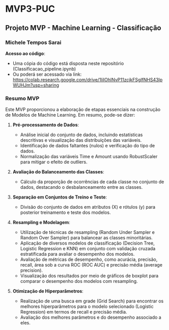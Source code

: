 # MVP3-PUC
## Projeto MVP - Machine Learning - Classificação
### Michele Tempos Sarai


**Acesso ao código**: 
* Uma cópia do código está disposta neste repositório (Classificacao_pipeline.ipynb)
* Ou poderá ser acessado via link:
  https://colab.research.google.com/drive/1liIOhINvP11zcjkFSglfNHS43IpWUHJm?usp=sharing


### Resumo MVP

  Este MVP proporcionou a elaboração de etapas essenciais na construção de Modelos de Machine Learning. Em resumo, pode-se dizer:


1. **Pré-processamento de Dados**:
   - Análise inicial do conjunto de dados, incluindo estatísticas descritivas e visualização das distribuições das variáveis.
   - Identificação de dados faltantes (nulos) e verificação do tipo de dados.
   - Normalização das variáveis Time e Amount usando RobustScaler para mitigar o efeito de outliers.
   
2. **Avaliação do Balanceamento das Classes**:
   - Cálculo da proporção de ocorrências de cada classe no conjunto de dados, destacando o desbalanceamento entre as classes.
   
3. **Separação em Conjuntos de Treino e Teste**:
   - Divisão do conjunto de dados em atributos (X) e rótulos (y) para posterior treinamento e teste dos modelos.

4. **Resampling e Modelagem**:
   - Utilização de técnicas de resampling (Random Under Sampler e Random Over Sampler) para balancear as classes minoritárias.
   - Aplicação de diversos modelos de classificação (Decision Tree, Logistic Regression e KNN) em conjunto com validação cruzada estratificada para avaliar o desempenho dos modelos.
   - Avaliação de métricas de desempenho, como acurácia, precisão, recall, área sob a curva ROC (ROC AUC) e precisão média (average precision).
   - Visualização dos resultados por meio de gráficos de boxplot para comparar o desempenho dos modelos com resampling.

5. **Otimização de Hiperparâmetros**:
   - Realização de uma busca em grade (Grid Search) para encontrar os melhores hiperparâmetros para o modelo selecionado (Logistic Regression) em termos de recall e precisão média.
   - Avaliação dos melhores parâmetros e do desempenho associado a eles.
